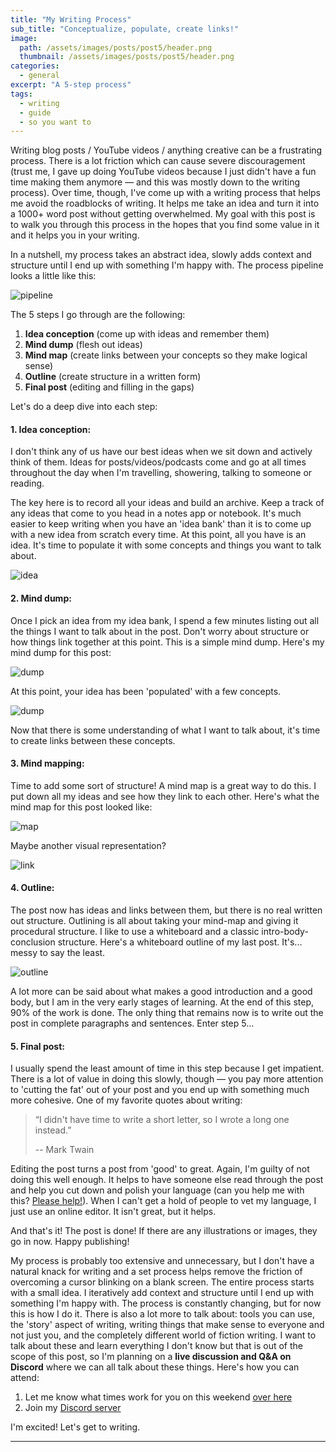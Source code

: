 ```yaml
---
title: "My Writing Process"
sub_title: "Conceptualize, populate, create links!"
image: 
  path: /assets/images/posts/post5/header.png
  thumbnail: /assets/images/posts/post5/header.png
categories:
  - general
excerpt: "A 5-step process"
tags:
  - writing
  - guide
  - so you want to
---
```


Writing blog posts / YouTube videos / anything creative can be a frustrating process. There is a lot friction which can cause severe discouragement (trust me, I gave up doing YouTube videos because I just didn't have a fun time making them anymore — and this was mostly down to the writing process). Over time, though, I've come up with a writing process that helps me avoid the roadblocks of writing. It helps me take an idea and turn it into a 1000+ word post without getting overwhelmed. My goal with this post is to walk you through this process in the hopes that you find some value in it and it helps you in your writing.

In a nutshell, my process takes an abstract idea, slowly adds context and structure until I end up with something I'm happy with. The process pipeline looks a little like this:

![pipeline](/assets/images/posts/post5/pipeline.png)

The 5 steps I go through are the following:

1. **Idea conception** (come up with ideas and remember them)
2. **Mind dump** (flesh out ideas)
3. **Mind map** (create links between your concepts so they make logical sense)
4. **Outline** (create structure in a written form)
5. **Final post** (editing and filling in the gaps)

Let's do a deep dive into each step:

#### 1. Idea conception:

I don't think any of us have our best ideas when we sit down and actively think of them. Ideas for posts/videos/podcasts come and go at all times throughout the day when I'm travelling, showering, talking to someone or reading. 

The key here is to record all your ideas and build an archive. Keep a track of any ideas that come to you head in a notes app or notebook. It's much easier to keep writing when you have an 'idea bank' than it is to come up with a new idea from scratch every time. At this point, all you have is an idea. It's time to populate it with some concepts and things you want to talk about. 

![idea](/assets/images/posts/post5/idea.png)

#### 2. Mind dump:

Once I pick an idea from my idea bank, I spend a few minutes listing out all the things I want to talk about in the post. Don't worry about structure or how things link together at this point. This is a simple mind dump. Here's my mind dump for this post:

![dump](/assets/images/posts/post5/dump.jpg)

At this point, your idea has been 'populated' with a few concepts. 

![dump](/assets/images/posts/post5/populate.png)

Now that there is some understanding of what I want to talk about, it's time to create links between these concepts.

#### 3. Mind mapping:

Time to add some sort of structure! A mind map is a great way to do this. I put down all my ideas and see how they link to each other. Here's what the mind map for this post looked like:

![map](/assets/images/posts/post5/mindmap.jpg)

Maybe another visual representation?

![link](/assets/images/posts/post5/link.png)

#### 4. Outline: 

The post now has ideas and links between them, but there is no real written out structure. Outlining is all about taking your mind-map and giving it procedural structure. I like to use a whiteboard and a classic intro-body-conclusion structure. Here's a whiteboard outline of my last post. It's... messy to say the least.

![outline](/assets/images/posts/post5/outline.jpg)

A lot more can be said about what makes a good introduction and a good body, but I am in the very early stages of learning. At the end of this step, 90% of the work is done. The only thing that remains now is to write out the post in complete paragraphs and sentences. Enter step 5...

#### 5. Final post:

I usually spend the least amount of time in this step because I get impatient. There is a lot of value in doing this slowly, though — you pay more attention to 'cutting the fat' out of your post and you end up with something much more cohesive. One of my favorite quotes about writing:

> “I didn't have time to write a short letter, so I wrote a long one instead.” 
> 
> -- Mark Twain

Editing the post turns a post from 'good' to great. Again, I'm guilty of not doing this well enough. It helps to have someone else read through the post and help you cut down and polish your language (can you help me with this? [Please help!](mailto:parthswat@gmail.com)). When I can't get a hold of people to vet my language, I just use an online editor. It isn't great, but it helps.
    
And that's it! The post is done! If there are any illustrations or images, they go in now. Happy publishing!

My process is probably too extensive and unnecessary, but I don't have a natural knack for writing and a set process helps remove the friction of overcoming a cursor blinking on a blank screen. The entire process starts with a small idea. I iteratively add context and structure until I end up with something I'm happy with. The process is constantly changing, but for now this is how I do it. There is also a lot more to talk about: tools you can use, the 'story' aspect of writing, writing things that make sense to everyone and not just you, and the completely different world of fiction writing. I want to talk about these and learn everything I don't know but that is out of the scope of this post, so I'm planning on a **live discussion and Q&A on Discord** where we can all talk about these things. Here's how you can attend:

1. Let me know what times work for you on this weekend [over here](https://www.when2meet.com/?9626879-HKyI2)
2. Join my [Discord server](https://discord.gg/xqskunM)

I'm excited! Let's get to writing.

---